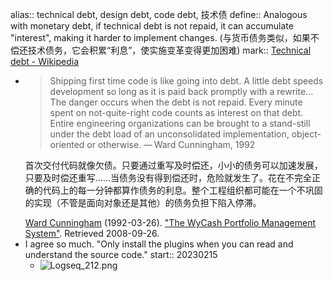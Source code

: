 alias:: technical debt, design debt, code debt, 技术债
define:: Analogous with monetary debt, if technical debt is not repaid, it can accumulate "interest", making it harder to implement changes. (与货币债务类似，如果不偿还技术债务，它会积累“利息”，使实施变革变得更加困难)
mark:: [Technical debt - Wikipedia](https://en.wikipedia.org/wiki/Technical_debt)

  - > Shipping first time code is like going into debt. A little debt speeds development so long as it is paid back promptly with a rewrite... The danger occurs when the debt is not repaid. Every minute spent on not-quite-right code counts as interest on that debt. Entire engineering organizations can be brought to a stand-still under the debt load of an unconsolidated implementation, object-oriented or otherwise.
    — Ward Cunningham, 1992
    >
    首次交付代码就像欠债。只要通过重写及时偿还，小小的债务可以加速发展，只要及时偿还重写......当债务没有得到偿还时，危险就发生了。花在不完全正确的代码上的每一分钟都算作债务的利息。整个工程组织都可能在一个不巩固的实现（不管是面向对象还是其他）的债务负担下陷入停滞。
    >
    [Ward Cunningham](https://en.wikipedia.org/wiki/Ward_Cunningham) (1992-03-26). ["The WyCash Portfolio Management System"](http://c2.com/doc/oopsla92.html). Retrieved 2008-09-26.
  - I agree so much. "Only install the plugins when you can read and understand the source code."
    start:: 20230215
    - ![Logseq_212.png](../assets/Logseq_212_1676439263372_0.png)